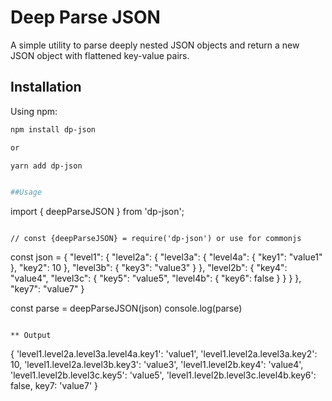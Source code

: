 # Deep Parse JSON

A simple utility to parse deeply nested JSON objects and return a new JSON object with flattened key-value pairs.

## Installation

Using npm:

```sh
npm install dp-json

or

yarn add dp-json


##Usage
```
import { deepParseJSON } from 'dp-json';

```

// const {deepParseJSON} = require('dp-json') or use for commonjs

```
const json = {
    "level1": {
      "level2a": {
        "level3a": {
          "level4a": {
            "key1": "value1"
          },
          "key2": 10
        },
        "level3b": {
          "key3": "value3"
        }
      },
      "level2b": {
        "key4": "value4",
        "level3c": {
          "key5": "value5",
          "level4b": {
            "key6": false
          }
        }
      }
    },
    "key7": "value7"
  }

const parse = deepParseJSON(json)
console.log(parse)
```

** Output 

``` 
{
    'level1.level2a.level3a.level4a.key1': 'value1',
    'level1.level2a.level3a.key2': 10,
    'level1.level2a.level3b.key3': 'value3',
    'level1.level2b.key4': 'value4',
    'level1.level2b.level3c.key5': 'value5',
    'level1.level2b.level3c.level4b.key6': false,
    key7: 'value7'
  }

```

